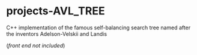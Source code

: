 # projects-AVL_TREE
C++ implementation of the famous self-balancing search tree named after the inventors Adelson-Velskii and Landis

(*front end not included*)
